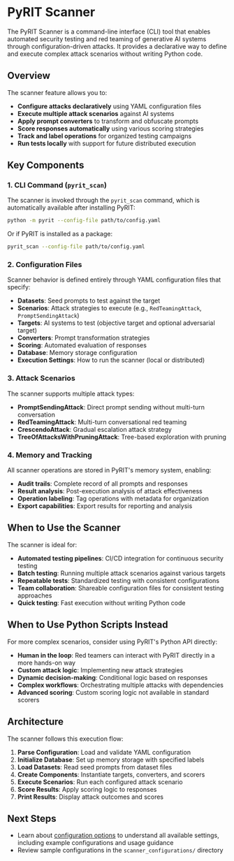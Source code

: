 # PyRIT Scanner

The PyRIT Scanner is a command-line interface (CLI) tool that enables automated security testing and red teaming of generative AI systems through configuration-driven attacks. It provides a declarative way to define and execute complex attack scenarios without writing Python code.

## Overview

The scanner feature allows you to:

- **Configure attacks declaratively** using YAML configuration files
- **Execute multiple attack scenarios** against AI systems
- **Apply prompt converters** to transform and obfuscate prompts
- **Score responses automatically** using various scoring strategies
- **Track and label operations** for organized testing campaigns
- **Run tests locally** with support for future distributed execution

## Key Components

### 1. CLI Command (`pyrit_scan`)

The scanner is invoked through the `pyrit_scan` command, which is automatically available after installing PyRIT:

```bash
python -m pyrit --config-file path/to/config.yaml
```

Or if PyRIT is installed as a package:

```bash
pyrit_scan --config-file path/to/config.yaml
```

### 2. Configuration Files

Scanner behavior is defined entirely through YAML configuration files that specify:

- **Datasets**: Seed prompts to test against the target
- **Scenarios**: Attack strategies to execute (e.g., `RedTeamingAttack`, `PromptSendingAttack`)
- **Targets**: AI systems to test (objective target and optional adversarial target)
- **Converters**: Prompt transformation strategies
- **Scoring**: Automated evaluation of responses
- **Database**: Memory storage configuration
- **Execution Settings**: How to run the scanner (local or distributed)

### 3. Attack Scenarios

The scanner supports multiple attack types:

- **PromptSendingAttack**: Direct prompt sending without multi-turn conversation
- **RedTeamingAttack**: Multi-turn conversational red teaming
- **CrescendoAttack**: Gradual escalation attack strategy
- **TreeOfAttacksWithPruningAttack**: Tree-based exploration with pruning

### 4. Memory and Tracking

All scanner operations are stored in PyRIT's memory system, enabling:

- **Audit trails**: Complete record of all prompts and responses
- **Result analysis**: Post-execution analysis of attack effectiveness
- **Operation labeling**: Tag operations with metadata for organization
- **Export capabilities**: Export results for reporting and analysis

## When to Use the Scanner

The scanner is ideal for:

- **Automated testing pipelines**: CI/CD integration for continuous security testing
- **Batch testing**: Running multiple attack scenarios against various targets
- **Repeatable tests**: Standardized testing with consistent configurations
- **Team collaboration**: Shareable configuration files for consistent testing approaches
- **Quick testing**: Fast execution without writing Python code

## When to Use Python Scripts Instead

For more complex scenarios, consider using PyRIT's Python API directly:

- **Human in the loop**: Red teamers can interact with PyRIT directly in a more hands-on way
- **Custom attack logic**: Implementing new attack strategies
- **Dynamic decision-making**: Conditional logic based on responses
- **Complex workflows**: Orchestrating multiple attacks with dependencies
- **Advanced scoring**: Custom scoring logic not available in standard scorers

## Architecture

The scanner follows this execution flow:

1. **Parse Configuration**: Load and validate YAML configuration
2. **Initialize Database**: Set up memory storage with specified labels
3. **Load Datasets**: Read seed prompts from dataset files
4. **Create Components**: Instantiate targets, converters, and scorers
5. **Execute Scenarios**: Run each configured attack scenario
6. **Score Results**: Apply scoring logic to responses
7. **Print Results**: Display attack outcomes and scores

## Next Steps

- Learn about [configuration options](1_configuration.md) to understand all available settings, including example configurations and usage guidance
- Review sample configurations in the `scanner_configurations/` directory
